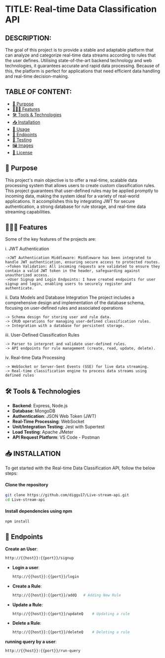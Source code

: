 # TITLE: Real-time Data Classification API

## DESCRIPTION: 
The goal of this project is to provide a stable and adaptable platform that can analyze and categorize real-time data streams according to rules that the user defines. Utilising state-of-the-art backend technology and web technologies, it guarantees accurate and rapid data processing. Because of this, the platform is perfect for applications that need efficient data handling and real-time decision-making.

## TABLE OF CONTENT:
- [🎯 Purpose](#-purpose)
- [👩🏻‍💻 Features](#-features)
- [🛠️ Tools & Technologies](#-tools)
- [📥 Installation](#-installation)
- [🚀 Usage](#-usage)
- [📧 Endpoints](#-endpoints)
- [🧪 Testing](#-testing)
- [🖼️ Images](#-images)
- [📄 License](#-license)

## 🎯 Purpose
This project's main objective is to offer a real-time, scalable data processing system that allows users to create custom classification rules. This project guarantees that user-defined rules may be applied promptly to incoming data, making the system ideal for a variety of real-world applications. It accomplishes this by integrating JWT for secure authentication, a strong database for rule storage, and real-time data streaming capabilities.


## 👩🏻‍💻 Features
Some of the key features of the projects are:

i. JWT Authentication

    ->JWT Authentication Middleware: Middleware has been integrated to handle JWT authentication, ensuring secure access to protected routes.
    ->Token Validation: All incoming requests are validated to ensure they contain a valid JWT token in the header, safeguarding against unauthorized access.
    ->User Signup and Login Endpoints: I have created endpoints for user signup and login, enabling users to securely register and authenticate.

ii. Data Models and Database Integration
    The project includes a comprehensive design and implementation of the database schema, focusing on user-defined rules and associated operations

    -> Schema design for storing user and rule data.
    -> CRUD operations for managing user-defined classification rules.
    -> Integration with a database for persistent storage.

iii. User-Defined Classification Rules

    -> Parser to interpret and validate user-defined rules.
    -> API endpoints for rule management (create, read, update, delete).

iv. Real-time Data Processing    

    -> WebSocket or Server-Sent Events (SSE) for live data streaming.
    -> Real-time classification engine to process data streams using defined rules

## 🛠️ Tools & Technologies
- **Backend**: Express, Node.js
- **Database**: MongoDB
- **Authentication**: JSON Web Token (JWT)
- **Real-Time Processing**: WebSocket
- **Unit/Integration Testing**: Jest with Supertest
- **Load Testing**: Apache JMeter
- **API Request Platform**: VS Code - Postman

## 📥 INSTALLATION
To get started with the Real-time Data Classification API, follow the below steps:
#### Clone the repository
```bash
git clone https://github.com/diggu17/Live-stream-api.git
cd Live-stream-api
```
#### Install dependencies using npm
```bash
npm install
```


## 📧 Endpoints

**Create an User**:
  ```bash
  http://{{host}}:{{port}}/signup
  ```
- **Login a user**:
  ```bash
  http://{{host}}:{{port}}/login
  ```
- **Create a Rule**:
  ```bash
  http://{{host}}:{{port}}/addQ   # Adding New Rule
  ````
- **Update a Rule**:
  ```bash
  http://{{host}}:{{port}}/updateQ    # Updating a rule 
  ```
- **Delete a Rule**:
  ```bash
  http://{{host}}:{{port}}/deleteQ    # Deleting a rule
  ```
 **running query by a user**:
  ```bash
  http://{{host}}:{{port}}/run-query 
  ```


            
